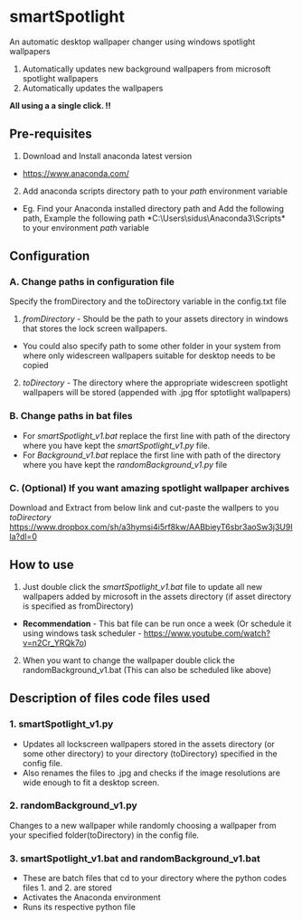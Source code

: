# smartSpotlight
An automatic desktop wallpaper changer using windows spotlight wallpapers 
1. Automatically updates new background wallpapers from microsoft spotlight wallpapers
2. Automatically updates the wallpapers

**All using a a single click. !!**

## Pre-requisites
1. Download and Install anaconda latest version
  -  https://www.anaconda.com/

2. Add anaconda scripts directory path to your *path* environment variable
  - Eg. Find your Anaconda installed directory path and Add the following path, Example the following path *C:\Users\sidus\Anaconda3\Scripts\* to your environment *path* variable

## Configuration

### A. Change paths in configuration file

Specify the fromDirectory and the toDirectory variable in the config.txt file
1. *fromDirectory* - Should be the path to your assets directory in windows that stores the lock screen wallpapers.
  - You could also specify path to some other folder in your system from where only widescreen wallpapers suitable for desktop needs to be copied
2. *toDirectory* - The directory where the appropriate widescreen spotlight wallpapers will be stored (appended with .jpg ffor sptotlight wallpapers)

### B. Change paths in bat files
  - For *smartSpotlight_v1.bat* replace the first line with path of the directory where you have kept the *smartSpotlight_v1.py* file.
  - For  *Background_v1.bat* replace the first line with path of the directory where you have kept the *randomBackground_v1.py* file


### C. (Optional) If you want amazing spotlight wallpaper archives
Download and Extract from below link and cut-paste the wallpers to you *toDirectory*
https://www.dropbox.com/sh/a3hymsi4i5rf8kw/AABbieyT6sbr3aoSw3j3U9Ila?dl=0

## How to use

1. Just double click the *smartSpotlight_v1.bat* file to update all new wallpapers added by microsoft in the assets directory
 (if asset directory is specified as fromDirectory)
  - **Recommendation** - This bat file can be run once a week (Or schedule it using windows task scheduler - https://www.youtube.com/watch?v=n2Cr_YRQk7o)

2. When you want to change the wallpaper double click the randomBackground_v1.bat (This can also be scheduled like above)

## Description of files code files used

### 1. smartSpotlight_v1.py
  - Updates all lockscreen wallpapers stored in the assets directory (or some other directory) to your directory (toDirectory) specified in the config file. 
  - Also renames the files to .jpg and checks if the image resolutions are wide enough to fit a desktop screen.

### 2. randomBackground_v1.py
Changes to a new wallpaper while randomly choosing a wallpaper from your specified folder(toDirectory) in the config file.

### 3. smartSpotlight_v1.bat and randomBackground_v1.bat
  - These are batch files that cd to your directory where the python codes files 1. and 2. are stored
  - Activates the Anaconda environment  
  - Runs its respective python file
